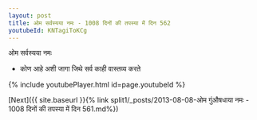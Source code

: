 ```yaml
---
layout: post
title: ओम सर्वस्यया नमः - 1008 दिनों की तपस्या में दिन 562
youtubeId: KNTagiToKCg
---
```

 
 
 ओम सर्वस्यया नमः  
 
 -  कोण आहे अशी जागा जिथे सर्व काही वास्तव्य करते 
 
  
 
  
 
 
 
 
 
 


{% include youtubePlayer.html id=page.youtubeId %}
 
[Next]({{ site.baseurl }}{% link  split1/_posts/2013-08-08-ओम गुंऔषधाया नमः - 1008 दिनों की तपस्या में दिन 561.md%})
 
